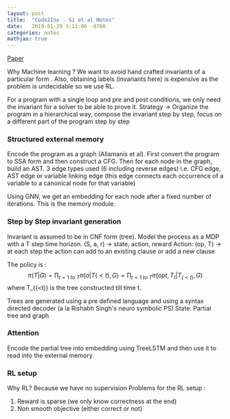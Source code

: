 ```yaml
---
layout: post
title:  "Code2Inv - Si et al Notes"
date:   2019-01-29 3:11:06 -0700
categories: notes
mathjax: true
---
```


[Paper](https://www.seas.upenn.edu/~xsi/data/nips18.pdf)

Why Machine learning ? We want to avoid hand crafted invariants of a particular form . Also, obtaining labels (invariants here) is expensive as the problem is undecidable so we use RL.

For a program with a single loop and pre and post conditions, we only need the invariant for a solver to be able to prove it.
Strategy -> Organize the program in a hierarchical way, compose the invariant step by step, focus on a different part of the program step by step

### Structured external memory
Encode the program as a graph (Allamanis et al). First convert the program to SSA form and then construct a CFG. Then for each node in the graph, build an AST. 3 edge types used (6 including reverse edges) i.e. CFG edge, AST edge or variable linking edge (this edge connects each occurrence of a variable to a canonical node for that variable)

Using GNN, we get an embedding for each node after a fixed number of iterations. This is the memory module. 

### Step by Step invariant generation
Invariant is assumed to be in CNF form (tree). Model the process as a MDP with a T step time horizon. (S, a, r) -> state, action, reward
Action: (op, T) -> at each step the action can add to an existing clause or add a new clause

The policy is :
 $$π(T |G)= \prod_{t = 1\ to\ T} π(a|T (<t),G) = \prod_{t = 1\ to\ T} π(opt,T_t|T _{(<t)},G)$$ where T_{(<t)} is the tree constructed till time t.

Trees are generated using a pre defined language and using a syntax directed decoder (a la Rishabh Singh's neuro symbolic PS)
State: Partial tree and graph

### Attention
Encode the partial tree into embedding using TreeLSTM and then use it to read into the external memory

### RL setup
Why RL? Because we have no supervision
Problems for the RL setup : 
1. Reward is sparse (we only know correctness at the end) 
2. Non smooth objective (either correct or not)
<!--stackedit_data:
eyJoaXN0b3J5IjpbNDQ5MzI3NzE3XX0=
-->